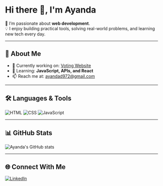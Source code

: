 # Hi there 👋, I'm Ayanda  

🌱 I’m passionate about **web development**.  
💡 I enjoy building practical tools, solving real-world problems, and learning new tech every day.  

---

## 🚀 About Me  
- 🔭 Currently working on: [Voting Website](https://github.com/JAy2344/Voting-Website)
- 🌱 Learning: **JavaScript, APIs, and  React**  
- 📫 Reach me at: ayandad972@gmail.com


---

## 🛠️ Languages & Tools  
![HTML](https://img.shields.io/badge/-HTML-orange?logo=html5&logoColor=white&style=for-the-badge)
![CSS](https://img.shields.io/badge/-CSS-blue?logo=css3&logoColor=white&style=for-the-badge)
![JavaScript](https://img.shields.io/badge/-JavaScript-yellow?logo=javascript&logoColor=black&style=for-the-badge)

---

## 📊 GitHub Stats  
![Ayanda's GitHub stats](https://github-readme-stats.vercel.app/api?username=JAy2344&show_icons=true&theme=tokyonight)  

---

## 🌐 Connect With Me  
[![LinkedIn](https://img.shields.io/badge/LinkedIn-blue?logo=linkedin&style=for-the-badge)](https://www.linkedin.com/in/ayanda-dlamini-a69296295/)  
